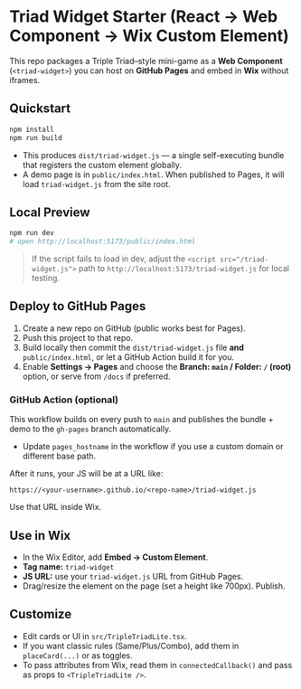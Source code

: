 # Triad Widget Starter (React → Web Component → Wix Custom Element)

This repo packages a Triple Triad–style mini-game as a **Web Component** (`<triad-widget>`) you can host on **GitHub Pages** and embed in **Wix** without iframes.

## Quickstart

```bash
npm install
npm run build
```

- This produces `dist/triad-widget.js` — a single self-executing bundle that registers the custom element globally.
- A demo page is in `public/index.html`. When published to Pages, it will load `triad-widget.js` from the site root.

## Local Preview

```bash
npm run dev
# open http://localhost:5173/public/index.html
```

> If the script fails to load in dev, adjust the `<script src="/triad-widget.js">` path to `http://localhost:5173/triad-widget.js` for local testing.

## Deploy to GitHub Pages

1. Create a new repo on GitHub (public works best for Pages).
2. Push this project to that repo.
3. Build locally then commit the `dist/triad-widget.js` file **and** `public/index.html`, or let a GitHub Action build it for you.
4. Enable **Settings → Pages** and choose the **Branch: `main` / Folder: `/` (root)** option, or serve from `/docs` if preferred.

### GitHub Action (optional)

This workflow builds on every push to `main` and publishes the bundle + demo to the `gh-pages` branch automatically.

- Update `pages_hostname` in the workflow if you use a custom domain or different base path.

After it runs, your JS will be at a URL like:
```
https://<your-username>.github.io/<repo-name>/triad-widget.js
```

Use that URL inside Wix.

## Use in Wix

- In the Wix Editor, add **Embed → Custom Element**.
- **Tag name:** `triad-widget`
- **JS URL:** use your `triad-widget.js` URL from GitHub Pages.
- Drag/resize the element on the page (set a height like 700px). Publish.

## Customize

- Edit cards or UI in `src/TripleTriadLite.tsx`.
- If you want classic rules (Same/Plus/Combo), add them in `placeCard(...)` or as toggles.
- To pass attributes from Wix, read them in `connectedCallback()` and pass as props to `<TripleTriadLite />`.